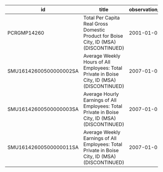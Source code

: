 | id                     | title                                                                                          | observation_start   | observation_end   |
|------------------------|------------------------------------------------------------------------------------------------|---------------------|-------------------|
| PCRGMP14260            | Total Per Capita Real Gross Domestic Product for Boise City, ID (MSA) (DISCONTINUED)           | 2001-01-01          | 2017-01-01        |
| SMU16142600500000002SA | Average Weekly Hours of All Employees: Total Private in Boise City, ID (MSA) (DISCONTINUED)    | 2007-01-01          | 2022-03-01        |
| SMU16142600500000003SA | Average Hourly Earnings of All Employees: Total Private in Boise City, ID (MSA) (DISCONTINUED) | 2007-01-01          | 2022-03-01        |
| SMU16142600500000011SA | Average Weekly Earnings of All Employees: Total Private in Boise City, ID (MSA) (DISCONTINUED) | 2007-01-01          | 2022-03-01        |